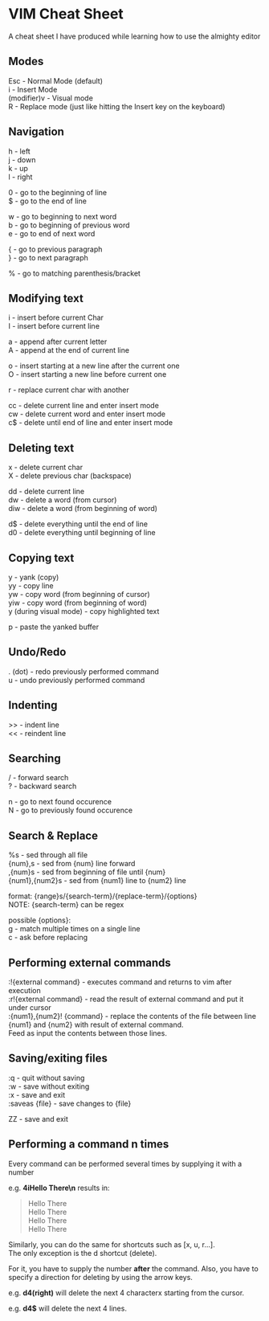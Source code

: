 # VIM Cheat Sheet  
A cheat sheet I have produced while learning how to use the almighty editor  
  
## Modes  
  
Esc - Normal Mode (default)  
i - Insert Mode  
(modifier)v - Visual mode  
R - Replace mode (just like hitting the Insert key on the keyboard)  
  
## Navigation  
  
h - left  
j - down  
k - up  
l - right  
  
0 - go to the beginning of line  
$ - go to the end of line  
  
w - go to beginning to next word  
b - go to beginning of previous word  
e - go to end of next word  
  
{ - go to previous paragraph  
} - go to next paragraph  
  
% - go to matching parenthesis/bracket  
  
## Modifying text  
  
i - insert before current Char  
I - insert before current line  

a - append after current letter  
A - append at the end of current line  

o - insert starting at a new line after the current one  
O - insert starting a new line before current one  
  
r - replace current char with another  

cc - delete current line and enter insert mode  
cw - delete current word and enter insert mode  
c$ - delete until end of line and enter insert mode  

## Deleting text  
  
x - delete current char  
X - delete previous char (backspace)  
  
dd - delete current line  
dw - delete a word (from cursor)  
diw - delete a word (from beginning of word)  
  
d$ - delete everything until the end of line  
d0 - delete everything until beginning of line  
  
## Copying text  
  
y - yank (copy)  
yy - copy line  
yw - copy word (from beginning of cursor)  
yiw - copy word (from beginning of word)  
y (during visual mode) - copy highlighted text  
  
p - paste the yanked buffer  
  
  
## Undo/Redo  
  
. (dot) - redo previously performed command  
u - undo previously performed command  

## Indenting

\>\> - indent line  
\<\< - reindent line  

## Searching

/ - forward search  
? - backward search  

n - go to next found occurence  
N - go to previously found occurence  

## Search & Replace

%s - sed through all file  
{num},s - sed from {num} line forward  
,{num}s - sed from beginning of file until {num}  
{num1},{num2}s - sed from {num1} line to {num2} line  

format: {range}s/{search-term}/{replace-term}/{options}  
NOTE: {search-term} can be regex  

possible {options}:  
g - match multiple times on a single line  
c - ask before replacing  

## Performing external commands

:!{external command} - executes command and returns to vim after execution  
:r!{external command} - read the result of external command and put it under cursor  
:{num1},{num2}! {command} - replace the contents of the file between line {num1} and {num2} with result of external command.  
                            Feed as input the contents between those lines.  

## Saving/exiting files

:q - quit without saving  
:w - save without exiting  
:x - save and exit  
:saveas {file} - save changes to {file}  

ZZ - save and exit  

## Performing a command n times  
  
Every command can be performed several times by supplying it with a number  
  
e.g. **4iHello There\n** results in:  
> Hello There  
> Hello There  
> Hello There  
> Hello There  
  
Similarly, you can do the same for shortcuts such as [x, u, r...].  
The only exception is the d shortcut (delete).  
  
For it, you have to supply the number **after** the command. Also, you have to specify a direction for deleting by using the arrow keys.  
  
e.g. **d4(right)** will delete the next 4 characterx starting from the cursor.  
  
e.g. **d4$** will delete the next 4 lines.  
